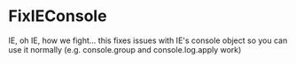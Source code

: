FixIEConsole
============

IE, oh IE, how we fight... this fixes issues with IE&#39;s console object so you can use it normally (e.g. console.group and console.log.apply work)